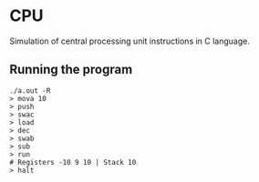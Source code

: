 # CPU 
Simulation of central processing unit instructions in C language.

## Running the program
```
./a.out -R
> mova 10
> push
> swac
> load
> dec
> swab
> sub
> run
# Registers -10 9 10 | Stack 10
> halt
```
